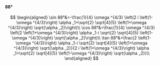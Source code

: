 #### 88°

$$
\begin{aligned}
\sin 88°&=-\frac{1}{4} \omega ^{4/3} \left(2 i \left(1-\omega ^{4/3}\right) \alpha _1+\sqrt{2} \sqrt[4]{5} \left(1+\omega ^{4/3}\right) \sqrt{\alpha _2}\right)\\
\cos 88°&=\frac{1}{4} \omega ^{4/3} \left(2 \left(1+\omega ^{4/3}\right) \alpha _1-i \sqrt{2} \sqrt[4]{5} \left(1-\omega ^{4/3}\right) \sqrt{\alpha _2}\right)\\
\tan 88°&=\frac{2 \left(1-\omega ^{4/3}\right) \alpha _1-i \sqrt{2} \sqrt[4]{5} \left(1+\omega ^{4/3}\right) \sqrt{\alpha _2}}{2 i \left(1+\omega ^{4/3}\right)
\alpha _1+\sqrt{2} \sqrt[4]{5} \left(1-\omega ^{4/3}\right) \sqrt{\alpha _2}}\\
\end{aligned}
$$

